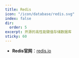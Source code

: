 ```yaml
---
title: Redis
icon: "/icon/database/redis.svg"
index: false
dir:
  order: 5
excerpt: 开源的高性能键值存储数据库
sticky: 60
---
```


- **Redis官网**：[redis.io](https://redis.io/)

<Catalog />
